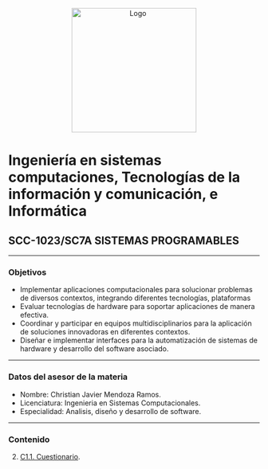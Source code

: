 <p align="center">
    <img alt="Logo" src="https://www.tijuana.tecnm.mx/wp-content/themes/tecnm/images/logo_TECT.png" width=250 height=250>
</p>

# Ingeniería en sistemas computaciones, Tecnologías de la información y comunicación, e Informática

## SCC-1023/SC7A SISTEMAS PROGRAMABLES

---

###  Objetivos

+ Implementar aplicaciones computacionales para solucionar problemas de diversos contextos, integrando diferentes tecnologías, plataformas
+ Evaluar tecnologías de hardware para soportar aplicaciones de manera efectiva.
+ Coordinar y participar en equipos multidisciplinarios para la aplicación de soluciones innovadoras en diferentes contextos. 
+ Diseñar e implementar interfaces para la automatización de sistemas de hardware y desarrollo del software asociado. 


---

###  Datos del asesor de la materia

* Nombre: Christian Javier Mendoza Ramos.
* Licenciatura: Ingenieria en Sistemas Computacionales.
* Especialidad: Analisis, diseño y desarrollo de software.

---

###  Contenido

2.  [C1.1. Cuestionario](doc/C1.1.Cuestionario.md).
